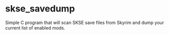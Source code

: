 skse_savedump
=============

Simple C program that will scan SKSE save files from Skyrim and dump your current list of enabled mods.
